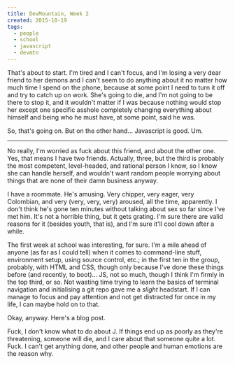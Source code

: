 ```yaml
---
title: DevMountain, Week 2
created: 2015-10-19
tags:
  - people
  - school
  - javascript
  - devmtn
---
```


That's about to start. I'm tired and I can't focus, and I'm losing a very dear friend to her demons and I can't seem to do anything about it no matter how much time I spend on the phone, because at some point I need to turn it off and try to catch up on work. She's going to die, and I'm not going to be there to stop it, and it wouldn't matter if I was because nothing would stop her except one specific asshole completely changing everything about himself and being who he must have, at some point, said he was.

So, that's going on. But on the other hand... Javascript is good. Um.

---------

No really, I'm worried as fuck about this friend, and about the other one. Yes, that means I have two friends. Actually, three, but the third is probably the most competent, level-headed, and rational person I know, so I know she can handle herself, and wouldn't want random people worrying about things that are none of their damn business anyway.

I have a roommate. He's amusing. Very chipper, very eager, very Colombian, and very (very, very, very) aroused, all the time, apparently. I don't think he's gone ten minutes without talking about sex so far since I've met him. It's not a horrible thing, but it gets grating. I'm sure there are valid reasons for it (besides youth, that is), and I'm sure it'll cool down after a while.

The first week at school was interesting, for sure. I'm a mile ahead of anyone (as far as I could tell) when it comes to command-line stuff, environment setup, using source control, etc.; in the first ten in the group, probably, with HTML and CSS, though only because I've done these things before (and recently, to boot)... JS, not so much, though I think I'm firmly in the top third, or so. Not wasting time trying to learn the basics of terminal navigation and initialising a git repo gave me a _slight_ headstart. If I can manage to focus and pay attention and not get distracted for once in my life, I can maybe hold on to that.

Okay, anyway. Here's a blog post.

Fuck, I don't know what to do about J. If things end up as poorly as they're threatening, someone will die, and I care about that someone quite a lot. Fuck. I can't get anything done, and other people and human emotions are the reason why.
